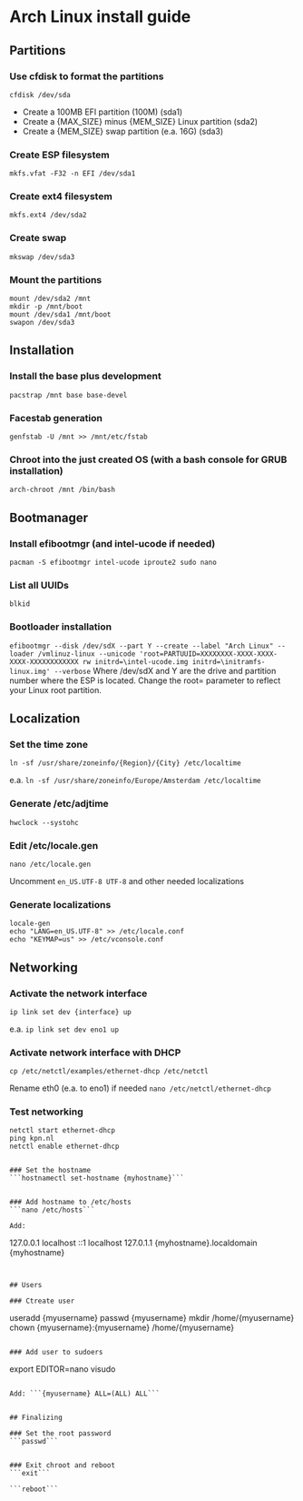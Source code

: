 # Arch Linux install guide

## Partitions

### Use cfdisk to format the partitions
```cfdisk /dev/sda```

* Create a 100MB EFI partition (100M) (sda1)
* Create a {MAX_SIZE} minus {MEM_SIZE} Linux partition (sda2)
* Create a {MEM_SIZE} swap partition (e.a. 16G) (sda3)


### Create ESP filesystem
```mkfs.vfat -F32 -n EFI /dev/sda1```


### Create ext4 filesystem
```mkfs.ext4 /dev/sda2```


### Create swap
```mkswap /dev/sda3```


### Mount the partitions
```
mount /dev/sda2 /mnt
mkdir -p /mnt/boot
mount /dev/sda1 /mnt/boot
swapon /dev/sda3
```


## Installation

### Install the base plus development
```pacstrap /mnt base base-devel```


### Facestab generation
```genfstab -U /mnt >> /mnt/etc/fstab```


### Chroot into the just created OS (with a bash console for GRUB installation)
```arch-chroot /mnt /bin/bash```


## Bootmanager

### Install efibootmgr (and intel-ucode if needed)
```pacman -S efibootmgr intel-ucode iproute2 sudo nano```


### List all UUIDs
```blkid```


### Bootloader installation
```efibootmgr --disk /dev/sdX --part Y --create --label "Arch Linux" --loader /vmlinuz-linux --unicode 'root=PARTUUID=XXXXXXXX-XXXX-XXXX-XXXX-XXXXXXXXXXXX rw initrd=\intel-ucode.img initrd=\initramfs-linux.img' --verbose```
Where /dev/sdX and Y are the drive and partition number where the ESP is located. Change the root= parameter to reflect your Linux root partition.


## Localization

### Set the time zone
```ln -sf /usr/share/zoneinfo/{Region}/{City} /etc/localtime```

e.a.
```ln -sf /usr/share/zoneinfo/Europe/Amsterdam /etc/localtime```


### Generate /etc/adjtime
```hwclock --systohc```


### Edit /etc/locale.gen
```nano /etc/locale.gen```

Uncomment ```en_US.UTF-8 UTF-8``` and other needed localizations

### Generate localizations
```
locale-gen
echo "LANG=en_US.UTF-8" >> /etc/locale.conf
echo "KEYMAP=us" >> /etc/vconsole.conf
```


## Networking

### Activate the network interface
```ip link set dev {interface} up```

e.a. ```ip link set dev eno1 up```

### Activate network interface with DHCP
```cp /etc/netctl/examples/ethernet-dhcp /etc/netctl```

Rename eth0 (e.a. to eno1) if needed
```nano /etc/netctl/ethernet-dhcp```

### Test networking
```
netctl start ethernet-dhcp
ping kpn.nl
netctl enable ethernet-dhcp


### Set the hostname
```hostnamectl set-hostname {myhostname}```


### Add hostname to /etc/hosts
```nano /etc/hosts```

Add:
```
127.0.0.1 localhost
::1       localhost
127.0.1.1 {myhostname}.localdomain {myhostname}
```


## Users

### Ctreate user
```
useradd {myusername}
passwd {myusername}
mkdir /home/{myusername}
chown {myusername}:{myusername} /home/{myusername}
```

### Add user to sudoers
```
export EDITOR=nano
visudo
```

Add: ```{myusername} ALL=(ALL) ALL```


## Finalizing

### Set the root password
```passwd```


### Exit chroot and reboot
```exit```

```reboot```
